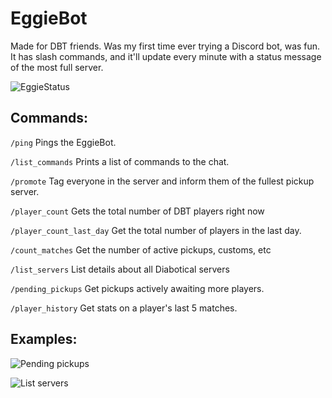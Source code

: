 # EggieBot

Made for DBT friends. Was my first time ever trying a Discord bot, was fun.
It has slash commands, and it'll update every minute with a status message of the most full server.

![EggieStatus](https://i.ibb.co/v1F79wD/eggie3.png)

## Commands:

`/ping`
Pings the EggieBot.

`/list_commands`
Prints a list of commands to the chat.

`/promote`
Tag everyone in the server and inform them of the fullest pickup server.

`/player_count`
Gets the total number of DBT players right now

`/player_count_last_day`
Get the total number of players in the last day.

`/count_matches`
Get the number of active pickups, customs, etc

`/list_servers`
List details about all Diabotical servers

`/pending_pickups`
Get pickups actively awaiting more players.

`/player_history`
Get stats on a player's last 5 matches.

## Examples:

![Pending pickups](https://i.ibb.co/rsjHd6n/eggie3.png)

![List servers](https://i.ibb.co/VgQYDrj/eggie2.png)
